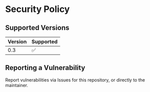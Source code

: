 # Security Policy

## Supported Versions


| Version | Supported          |
| ------- | ------------------ |
| 0.3     | :white_check_mark: |


## Reporting a Vulnerability

Report vulnerabilities via Issues for this repository, or directly to 
the maintainer. 

